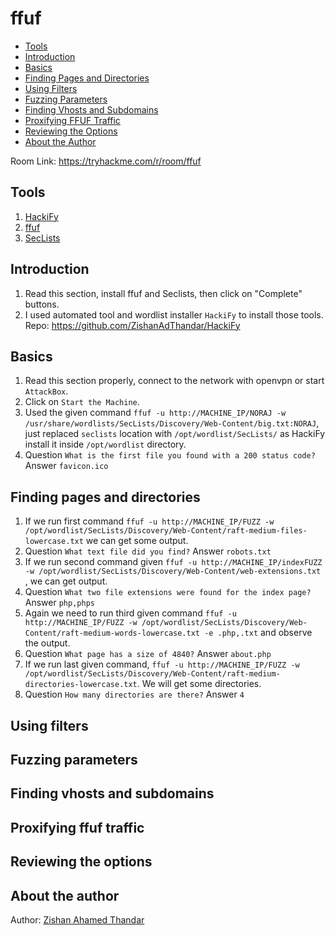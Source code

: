 # ffuf

- [Tools](#tools)
- [Introduction](#introduction)
- [Basics](#basics)
- [Finding Pages and Directories](#finding-pages-and-directories)
- [Using Filters](#using-filters)
- [Fuzzing Parameters](#fuzzing-parameters)
- [Finding Vhosts and Subdomains](#finding-vhosts-and-subdomains)
- [Proxifying FFUF Traffic](#proxifying-ffuf-traffic)
- [Reviewing the Options](#reviewing-the-options)
- [About the Author](#about-the-author)

Room Link: https://tryhackme.com/r/room/ffuf

## Tools
1. [HackiFy](https://github.com/ZishanAdThandar/HackiFy)
2. [ffuf](https://github.com/ffuf/ffuf)
3. [SecLists](https://github.com/danielmiessler/SecLists)

## Introduction
1. Read this section, install ffuf and Seclists, then click on "Complete" buttons.
2. I used automated tool and wordlist installer `HackiFy` to install those tools. Repo: https://github.com/ZishanAdThandar/HackiFy
## Basics
1. Read this section properly, connect to the network with openvpn or start `AttackBox`.
2. Click on `Start the Machine`.
3. Used the given command `ffuf -u http://MACHINE_IP/NORAJ -w /usr/share/wordlists/SecLists/Discovery/Web-Content/big.txt:NORAJ`, just replaced `seclists` location with `/opt/wordlist/SecLists/` as HackiFy install it inside `/opt/wordlist` directory.
4. Question `What is the first file you found with a 200 status code?` Answer `favicon.ico`
## Finding pages and directories
1. If we run first command `ffuf -u http://MACHINE_IP/FUZZ -w /opt/wordlist/SecLists/Discovery/Web-Content/raft-medium-files-lowercase.txt` we can get some output.
2. Question `What text file did you find?` Answer `robots.txt`
3. If we run second command given `ffuf -u http://MACHINE_IP/indexFUZZ -w /opt/wordlist/SecLists/Discovery/Web-Content/web-extensions.txt` , we can get output.
4. Question `What two file extensions were found for the index page?` Answer `php,phps`
5. Again we need to run third given command `ffuf -u http://MACHINE_IP/FUZZ -w /opt/wordlist/SecLists/Discovery/Web-Content/raft-medium-words-lowercase.txt -e .php,.txt` and observe the output.
6. Question `What page has a size of 4840?` Answer `about.php`
7. If we run last given command, `ffuf -u http://MACHINE_IP/FUZZ -w /opt/wordlist/SecLists/Discovery/Web-Content/raft-medium-directories-lowercase.txt`. We will get some directories.
8. Question `How many directories are there?` Answer `4`
## Using filters
## Fuzzing parameters
## Finding vhosts and subdomains
## Proxifying ffuf traffic
## Reviewing the options
## About the author

Author: [Zishan Ahamed Thandar](https://github.com/ZishanAdThandar/WriteUps/tree/main?tab=readme-ov-file#about-me)
